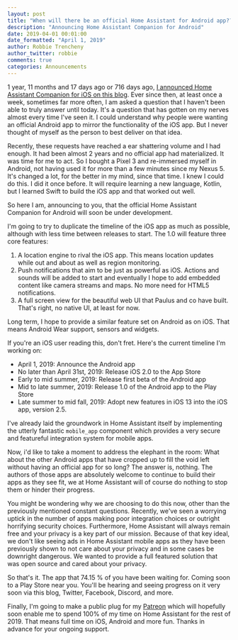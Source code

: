 ```yaml
---
layout: post
title: "When will there be an official Home Assistant for Android app???"
description: "Announcing Home Assistant Companion for Android"
date: 2019-04-01 00:01:00
date_formatted: "April 1, 2019"
author: Robbie Trencheny
author_twitter: robbie
comments: true
categories: Announcements
---
```


1 year, 11 months and 17 days ago or 716 days ago, [I announced Home Assistant Companion for iOS on this blog](https://www.home-assistant.io/blog/2017/04/15/ios/).
Ever since then, at least once a week, sometimes far more often, I am asked a question that I haven't been able to truly answer until today.
It's a question that has gotten on my nerves almost every time I've seen it. I could understand why people were wanting an official Android app to mirror the functionality of the iOS app.
But I never thought of myself as the person to best deliver on that idea.

Recently, these requests have reached a ear shattering volume and I had enough. It had been almost 2 years and no official app had materialized. It was time for me to act.
So I bought a Pixel 3 and re-immersed myself in Android, not having used it for more than a few minutes since my Nexus 5. It's changed a lot, for the better in my mind, since that time.
I knew I could do this. I did it once before. It will require learning a new language, Kotlin, but I learned Swift to build the iOS app and that worked out well.

So here I am, announcing to you, that the official Home Assistant Companion for Android will soon be under development.

I'm going to try to duplicate the timeline of the iOS app as much as possible, although with less time between releases to start. The 1.0 will feature three core features:

1. A location engine to rival the iOS app. This means location updates while out and about as well as region monitoring.
2. Push notifications that aim to be just as powerful as iOS. Actions and sounds will be added to start and eventually I hope to add embedded content like camera streams and maps. No more need for HTML5 notifications.
3. A full screen view for the beautiful web UI that Paulus and co have built. That's right, no native UI, at least for now.

Long term, I hope to provide a similar feature set on Android as on iOS. That means Android Wear support, sensors and widgets.

If you're an iOS user reading this, don't fret. Here's the current timeline I'm working on:

- April 1, 2019: Announce the Android app
- No later than April 31st, 2019: Release iOS 2.0 to the App Store
- Early to mid summer, 2019: Release first beta of the Android app
- Mid to late summer, 2019: Release 1.0 of the Android app to the Play Store
- Late summer to mid fall, 2019: Adopt new features in iOS 13 into the iOS app, version 2.5.

I've already laid the groundwork in Home Assistant itself by implementing the utterly fantastic `mobile_app` component which provides a very secure and featureful integration system for mobile apps.

Now, i'd like to take a moment to address the elephant in the room: What about the other Android apps that have cropped up to fill the void left without having an official app for so long? The answer is, nothing.
The authors of those apps are absolutely welcome to continue to build their apps as they see fit, we at Home Assistant will of course do nothing to stop them or hinder their progress.

You might be wondering why we are choosing to do this now, other than the previously mentioned constant questions. Recently, we've seen a worrying uptick in the number of apps making poor integration choices or outright horrifying security choices.
Furthermore, Home Assistant will always remain free and your privacy is a key part of our mission. Because of that key ideal, we don't like seeing ads in Home Assistant mobile apps as they have been previously shown to not care about your privacy and in some cases be downright dangerous.
We wanted to provide a full featured solution that was open source and cared about your privacy.

So that's it. The app that 74.15 % of you have been waiting for. Coming soon to a Play Store near you. You'll be hearing and seeing progress on it very soon via this blog, Twitter, Facebook, Discord, and more.

Finally, I'm going to make a public plug for my [Patreon](https://patreon.com/robbiet480) which will hopefully soon enable me to spend 100% of my time on Home Assistant for the rest of 2019.
That means full time on iOS, Android and more fun. Thanks in advance for your ongoing support.
